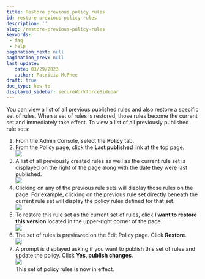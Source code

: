 ```yaml
---
title: Restore previous policy rules
id: restore-previous-policy-rules
description: ''
slug: /restore-previous-policy-rules
keywords: 
 - faq
 - help
pagination_next: null
pagination_prev: null
last_update: 
   date: 03/29/2023
   author: Patricia McPhee
draft: true
doc_type: how-to
displayed_sidebar: secureWorkforceSidebar
--- 
```



You can view a list of all previous published rules and also restore a specific set of rules. When a set of rules is restored, those rules become the current set and immediately take effect. To view a list of all previously published rule sets:

1.  From the Admin Console, select the **Policy** tab.
2.  From the Policy page, click the **Last published** link at the top page.  
    ![](/images/pol_restore_previous_rules.png)
3.  A list of all previously created rules as well as the current rule set is displayed on the right of the page along with the date they were last published.  
    ![](/images/pol_version_history.png)
4.  Clicking on any of the previous rule sets will display those rules on the page. For example, clicking on the previous rule set directly beneath the current rule set will display the policy rules defined for that set.  
    ![](/images/pol_previous_rules.png)
5.  To restore this rule set as the current set of rules, click **I want to restore this version** located in the upper-right corner of the page.  
    ![](/images/pol_restore_this_version.png)
6.  The set of rules is previewed on the Edit Policy page. Click **Restore**.   
    ![](/images/pol_restore_version.png)
7.  A prompt is displayed asking if you want to publish this set of rules and update the policy. Click **Yes, publish changes**.  
    ![](/images/pol_publish_changes.png)  
    This set of policy rules is now in effect.

